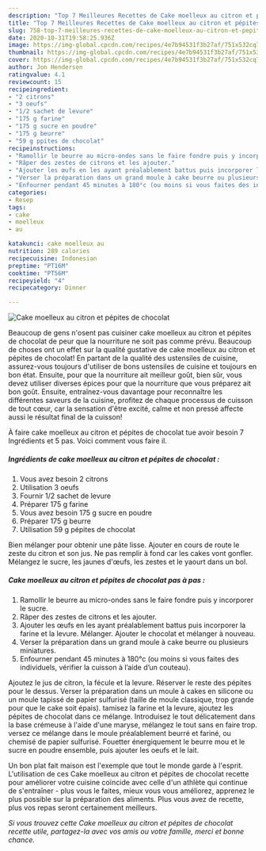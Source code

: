```yaml
---
description: "Top 7 Meilleures Recettes de Cake moelleux au citron et pépites de chocolat"
title: "Top 7 Meilleures Recettes de Cake moelleux au citron et pépites de chocolat"
slug: 758-top-7-meilleures-recettes-de-cake-moelleux-au-citron-et-pepites-de-chocolat
date: 2020-10-31T19:58:25.936Z
image: https://img-global.cpcdn.com/recipes/4e7b94531f3b27af/751x532cq70/cake-moelleux-au-citron-et-pepites-de-chocolat-photo-principale-de-la-recette.jpg
thumbnail: https://img-global.cpcdn.com/recipes/4e7b94531f3b27af/751x532cq70/cake-moelleux-au-citron-et-pepites-de-chocolat-photo-principale-de-la-recette.jpg
cover: https://img-global.cpcdn.com/recipes/4e7b94531f3b27af/751x532cq70/cake-moelleux-au-citron-et-pepites-de-chocolat-photo-principale-de-la-recette.jpg
author: Jon Henderson
ratingvalue: 4.1
reviewcount: 15
recipeingredient:
- "2 citrons"
- "3 oeufs"
- "1/2 sachet de levure"
- "175 g farine"
- "175 g sucre en poudre"
- "175 g beurre"
- "59 g ppites de chocolat"
recipeinstructions:
- "Ramollir le beurre au micro-ondes sans le faire fondre puis y incorporer le sucre."
- "Râper des zestes de citrons et les ajouter."
- "Ajouter les œufs en les ayant préalablement battus puis incorporer la farine et la levure. Mélanger. Ajouter le chocolat et mélanger à nouveau."
- "Verser la préparation dans un grand moule à cake beurre ou plusieurs miniatures."
- "Enfourner pendant 45 minutes à 180°c (ou moins si vous faites des individuels, vérifier la cuisson à l’aide d’un couteau)."
categories:
- Resep
tags:
- cake
- moelleux
- au

katakunci: cake moelleux au 
nutrition: 289 calories
recipecuisine: Indonesian
preptime: "PT16M"
cooktime: "PT56M"
recipeyield: "4"
recipecategory: Dinner

---
```



![Cake moelleux au citron et pépites de chocolat](https://img-global.cpcdn.com/recipes/4e7b94531f3b27af/751x532cq70/cake-moelleux-au-citron-et-pepites-de-chocolat-photo-principale-de-la-recette.jpg)

Beaucoup de gens n'osent pas cuisiner cake moelleux au citron et pépites de chocolat de peur que la nourriture ne soit pas comme prévu. Beaucoup de choses ont un effet sur la qualité gustative de cake moelleux au citron et pépites de chocolat! En partant de la qualité des ustensiles de cuisine, assurez-vous toujours d'utiliser de bons ustensiles de cuisine et toujours en bon état. Ensuite, pour que la nourriture ait meilleur goût, bien sûr, vous devez utiliser diverses épices pour que la nourriture que vous préparez ait bon goût. Ensuite, entraînez-vous davantage pour reconnaître les différentes saveurs de la cuisine, profitez de chaque processus de cuisson de tout cœur, car la sensation d'être excité, calme et non pressé affecte aussi le résultat final de la cuisson!

<!--inarticleads1-->

À faire cake moelleux au citron et pépites de chocolat tue avoir besoin 7 Ingrédients et 5 pas. Voici comment vous faire il.

##### Ingrédients de cake moelleux au citron et pépites de chocolat :

1. Vous avez besoin 2 citrons
1. Utilisation 3 oeufs
1. Fournir 1/2 sachet de levure
1. Préparer 175 g farine
1. Vous avez besoin 175 g sucre en poudre
1. Préparer 175 g beurre
1. Utilisation 59 g pépites de chocolat


Bien mélanger pour obtenir une pâte lisse. Ajouter en cours de route le zeste du citron et son jus. Ne pas remplir à fond car les cakes vont gonfler. Mélangez le sucre, les jaunes d&#39;œufs, les zestes et le yaourt dans un bol. 

<!--inarticleads2-->

##### Cake moelleux au citron et pépites de chocolat pas à pas :

1. Ramollir le beurre au micro-ondes sans le faire fondre puis y incorporer le sucre.
1. Râper des zestes de citrons et les ajouter.
1. Ajouter les œufs en les ayant préalablement battus puis incorporer la farine et la levure. Mélanger. Ajouter le chocolat et mélanger à nouveau.
1. Verser la préparation dans un grand moule à cake beurre ou plusieurs miniatures.
1. Enfourner pendant 45 minutes à 180°c (ou moins si vous faites des individuels, vérifier la cuisson à l’aide d’un couteau).


Ajoutez le jus de citron, la fécule et la levure. Réserver le reste des pépites pour le dessus. Verser la préparation dans un moule à cakes en silicone ou un moule tapissé de papier sulfurisé (taille de moule classique, trop grande pour que le cake soit épais). tamisez la farine et la levure, ajoutez les pépites de chocolat dans ce mélange. Introduisez le tout délicatement dans la base crémeuse à l&#39;aide d&#39;une maryse, mélangez le tout sans en faire trop. versez ce mélange dans le moule préalablement beurré et fariné, ou chemisé de papier sulfurisé. Fouetter énergiquement le beurre mou et le sucre en poudre ensemble, puis ajouter les oeufs et le lait. 

<!--inarticleads1-->

<p>
Un bon plat fait maison est l'exemple que tout le monde garde à l'esprit. L'utilisation de ces Cake moelleux au citron et pépites de chocolat recette pour améliorer votre cuisine coïncide avec celle d'un athlète qui continue de s'entraîner - plus vous le faites, mieux vous vous améliorez, apprenez le plus possible sur la préparation des aliments. Plus vous avez de recette, plus vos repas seront certainement meilleurs.
</p>

<p>
<i>Si vous trouvez cette Cake moelleux au citron et pépites de chocolat recette utile, partagez-la avec vos amis ou votre famille, merci et bonne chance.</i>
</p>
